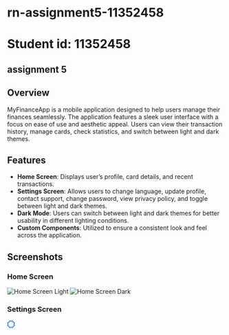 # rn-assignment5-11352458
# Student id: 11352458
## assignment 5

## Overview
MyFinanceApp is a mobile application designed to help users manage their finances seamlessly. The application features a sleek user interface with a focus on ease of use and aesthetic appeal. Users can view their transaction history, manage cards, check statistics, and switch between light and dark themes.

## Features
- **Home Screen**: Displays user’s profile, card details, and recent transactions.
- **Settings Screen**: Allows users to change language, update profile, contact support, change password, view privacy policy, and toggle between light and dark themes.
- **Dark Mode**: Users can switch between light and dark themes for better usability in different lighting conditions.
- **Custom Components**: Utilized to ensure a consistent look and feel across the application.


## Screenshots
### Home Screen
![Home Screen Light](./assets/home1.png)
![Home Screen Dark](./assets/home2.png)

### Settings Screen
![Settings Screen Light](./assets/settings.png)
